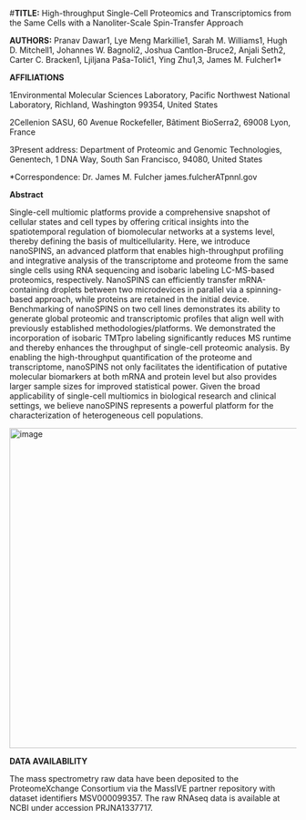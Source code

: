 #**TITLE:** 
High-throughput Single-Cell Proteomics and Transcriptomics from the Same Cells with a Nanoliter-Scale Spin-Transfer Approach

**AUTHORS:** 
Pranav Dawar1, Lye Meng Markillie1, Sarah M. Williams1, Hugh D. Mitchell1, Johannes W. Bagnoli2, Joshua Cantlon-Bruce2, Anjali Seth2, Carter C. Bracken1, Ljiljana Paša-Tolić1, Ying Zhu1,3, James M. Fulcher1*

**AFFILIATIONS**

1Environmental Molecular Sciences Laboratory, Pacific Northwest National Laboratory, Richland, Washington 99354, United States

2Cellenion SASU, 60 Avenue Rockefeller, Bâtiment BioSerra2, 69008 Lyon, France

3Present address: Department of Proteomic and Genomic Technologies, Genentech, 1 DNA Way, South San Francisco, 94080, United States

*Correspondence: Dr. James M. Fulcher james.fulcherATpnnl.gov

**Abstract**

Single-cell multiomic platforms provide a comprehensive snapshot of cellular states and cell types by offering critical insights into the spatiotemporal regulation of biomolecular networks at a systems level, thereby defining the basis of multicellularity. Here, we introduce nanoSPINS, an advanced platform that enables high-throughput profiling and integrative analysis of the transcriptome and proteome from the same single cells using RNA sequencing and isobaric labeling LC-MS-based proteomics, respectively. NanoSPINS can efficiently transfer mRNA-containing droplets between two microdevices in parallel via a spinning-based approach, while proteins are retained in the initial device. Benchmarking of nanoSPINS on two cell lines demonstrates its ability to generate global proteomic and transcriptomic profiles that align well with previously established methodologies/platforms. We demonstrated the incorporation of isobaric TMTpro labeling significantly reduces MS runtime and thereby enhances the throughput of single-cell proteomic analysis. By enabling the high-throughput quantification of the proteome and transcriptome, nanoSPINS not only facilitates the identification of putative molecular biomarkers at both mRNA and protein level but also provides larger sample sizes for improved statistical power. Given the broad applicability of single-cell multiomics in biological research and clinical settings, we believe nanoSPINS represents a powerful platform for the characterization of heterogeneous cell populations. 

<img width="944" height="563" alt="image" src="https://github.com/user-attachments/assets/43d1f137-2890-4f0c-84d6-4dad30546d99" />

**DATA AVAILABILITY**

The mass spectrometry raw data have been deposited to the ProteomeXchange Consortium via the MassIVE partner repository with dataset identifiers MSV000099357. The raw RNAseq data is available at NCBI under accession PRJNA1337717.
